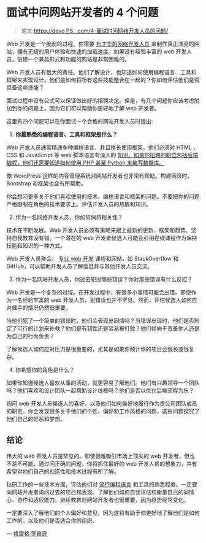 # 面试中问网站开发者的 4 个问题

> 原文:[https://devo PS . com/4-面试时问网络开发人员的问题/](https://devops.com/4-questions-to-ask-a-web-developer-during-an-interview/)

Web 开发是一个脆弱的过程。你需要 [有才华的网络开发人员](https://resources.workable.com/web-developer-job-description) 来制作真正漂亮的网站，拥有无缝的用户体验和快速的加载速度。如果没有经验丰富的 web 开发人员，创建一个兼具形式和功能的网站是非常困难的。

Web 开发人员有很大的责任。他们了解设计，也知道如何使用编程语言、工具和框架来实现设计。他们是如何将所有这些技能整合在一起的？你如何评估他们是否具备这些技能？

面试过程中没有公式可以保证做出好的招聘决定。但是，有几个问题你应该考虑附加到你的问题上，因为它们可以帮助你更好地了解 web 开发者。

这里有四个问题可以在你面试一个合格的网站开发人员时提出:

1.  **你最熟悉的编程语言、工具和框架是什么？**

Web 开发人员通常精通多种编程语言，并且擅长使用框架。他们必须对 HTML 、CSS 和 JavaScript 等 web 脚本语言有深入的 [知识。如果你招聘的职位包括后端编程，他们还需要知道如何使用 PHP 甚至 Python 来编写数据库。](https://usersnap.com/blog/skills-web-developer/)

像 WordPress 这样的内容管理系统对网站开发者也非常有帮助。构建网页时，Bootstrap 和框架也会有所帮助。

你会想问更多关于他们喜欢使用的技术、编程语言和框架的问题。不要把你的问题严格限制在角色的技术要求上。评估开发人员的热情和知识。

2.  作为一名网络开发人员，你如何保持相关性？

技术在不断发展。Web 开发人员必须有策略来跟上最新的更新、框架和趋势。坚持自我教育没有错。一个潜在的 web 开发者候选人可能会引用在线课程作为保持技能和知识的一种方式。

Web 开发人员聚会、 [专业 web 开发](https://developersforhire.com/web) 课程和网站，如 StackOverflow 和 GitHub，可以帮助开发人员了解信息并与其他开发人员交流。

3.  作为一名网站开发人员，你过去犯过哪些错误？你对那些错误有什么反应？

Web 开发是一个复杂的过程。在开发过程中，有很多小事情可能会出错。即使作为一名经验丰富的 web 开发人员，犯错误也并不罕见。然而，评估候选人如何应对棘手的情况仍然很重要。

当他们犯了一个简单的错误时，他们会表现出同情吗？当错误出现时，他们是否制定了可行的计划来补救？他们是有韧性还是容易被打败？他们倾向于责备他人还是为自己的行为负责？

了解候选人如何应对压力是很重要的，尤其是如果你预计你的项目会很长或很复杂。

4.  你希望你的角色是什么？

如果你知道候选人喜欢从事的活动，就更容易了解他们。他们有兴趣领导一个团队吗？他们喜欢和设计团队一起帮助设计线框吗？他们是否以优化后端流程为乐？

询问 web 开发人员候选人的喜好，以及他们如何最好地履行作为贵公司团队成员的职责。你会发现很多关于他们的个性、偏好和工作风格的问题，这些问题探究了他们自己的好恶和梦想。

## **结论**

伟大的 web 开发人员是罕见的。即使很难吸引市场上顶尖的 web 开发者，但也不是不可能。通过问正确的问题，你将抓住最好的 web 开发人员的想象力，并有希望对他们自己的创造性和技术过程有所了解。

钻研工作的一些技术方面，评估他们对 [流行编程语言](https://www.fullstackacademy.com/blog/nine-best-programming-languages-to-learn-2018) 和工具的熟悉程度。一定要向网站开发者询问过去的项目和表现。了解他们如何自我评估和衡量自己的同情心、协作和适应能力。继续教育对网站开发者也很重要，因为趋势经常变化。

一定要深入了解他们的个人偏好和意见，因为这将有助于你更好地了解他们是如何工作的，以及他们是否适合你的组织。

— [格雷格·罗宾逊](https://devops.com/author/greg-robinson/)